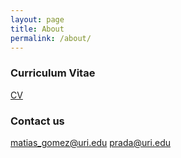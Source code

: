 ```yaml
---
layout: page
title: About
permalink: /about/
---
```



### Curriculum Vitae


[CV](https://raw.githubusercontent.com/matiasgoco/matiasgoco.github.io/master/images/G-C_M_CV_Jan_2024.pdf)

### Contact us

[matias_gomez@uri.edu](mailto:matias_gomez@uri.edu)
[prada@uri.edu](mailto:prada@uri.edu)
